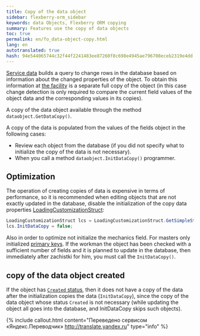 ```yaml
--- 
title: Copy of the data object 
sidebar: flexberry-orm_sidebar 
keywords: data Objects, Flexberry ORM copying 
summary: Features use the copy of data objects 
toc: true 
permalink: en/fo_data-object-copy.html 
lang: en 
autotranslated: true 
hash: 94e544065744c32f44f2241483ee87260f8c698e4945ae796708eceb2319e4dd 
--- 
```


[Service data](fo_data-service.html) builds a query to change rows in the database based on information about the changed properties of the object. To obtain this information at [the facility](fo_data-object.html) is a separate full copy of the object (in this case change detection is only required to compare the current field values of the object data and the corresponding values in its copies). 

A copy of the data object available through the method `dataobject.GetDataCopy()`. 

A copy of the data is populated from the values of the fields object in the following cases: 

* Review each object from the database (if you did not specify what to initialize the copy of the data is not necessary). 
* When you call a method `dataobject.InitDataCopy()` programmer. 

## Optimization 

The operation of creating copies of data is expensive in terms of performance, so it is recommended when editing objects that are not exactly updated in the database, disable the initialization of the copy data properties [LoadingCustomizationStruct](fo_loading-customization-struct.html): 

```csharp
LoadingCustomizationStruct lcs = LoadingCustomizationStruct.GetSimpleStruct(typeof(Шапка), "Chapchae");
lcs.InitDataCopy = false;
``` 

Also in order to optimize not initialize the mechanics field. For masters only initialized [primary keys](fo_primary-keys-objects.html). If the workman the object has been checked with a sufficient number of fields and it is planned to update in the database, then immediately after zachistki for him, you must call the `InitDataCopy()`. 

## copy of the data object created 

If the object has [`Created` status](fo_object-status.html), then it does not have a copy of the data after the initialization copies the data (`InitDataCopy`), since the copy of the data object whose status `Created` is not necessary (while updating the object all goes into the database, and InitDataCopy skips such objects).


{% include callout.html content="Переведено сервисом «Яндекс.Переводчик» <http://translate.yandex.ru>" type="info" %}
